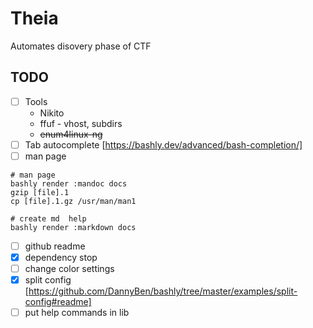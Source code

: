 # Theia
Automates disovery phase of CTF

## TODO
- [ ] Tools
    - Nikito
    - ffuf - vhost, subdirs
    - ~~enum4linux-ng~~
- [ ] Tab autocomplete [https://bashly.dev/advanced/bash-completion/]
- [ ] man page
```
# man page
bashly render :mandoc docs
gzip [file].1
cp [file].1.gz /usr/man/man1

# create md  help
bashly render :markdown docs

```
- [ ] github readme
- [x] dependency stop
- [ ] change color settings
- [x] split config [https://github.com/DannyBen/bashly/tree/master/examples/split-config#readme]
- [ ] put help commands in lib
